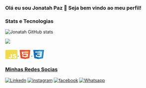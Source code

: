 
### Olá eu sou Jonatah Paz 👋 Seja bem vindo ao meu perfil!
### Stats e Tecnologias


![Jonatah GitHub stats](https://github-readme-stats.vercel.app/api?username=jonatahpaz&show_icons=true&theme=dark)
 <div>
  <a href="https://github.com/jonatahpaz">
    <img height="180em" src="https://github-readme-stats.vercel.app/api/top-langs/?username=jonatahpaz&layout=compact&langs_count=6&theme=dark
  "/>
</div>

<div ul=row style="display: inline_block"><br>
  <img align="center" alt="Js" height="30" width="40" src="https://raw.githubusercontent.com/devicons/devicon/master/icons/javascript/javascript-plain.svg">
  <img align="center" alt="HTML" height="30" width="40" src="https://raw.githubusercontent.com/devicons/devicon/master/icons/html5/html5-original.svg">
  <img align="center" alt="CSS" height="30" width="40" src="https://raw.githubusercontent.com/devicons/devicon/master/icons/css3/css3-original.svg">
</div>

### Minhas Redes Socias

[![Linkedn](https://img.shields.io/badge/LinkedIn-0077B5?style=for-the-badge&logo=linkedin&logoColor=white)](hhttps://www.linkedin.com/in/jonatah-mariano-godoy-paz-9349a6124/)
[![instagram](https://img.shields.io/badge/Instagram-E4405F?style=for-the-badge&logo=instagram&logoColor=white)](https://instagram.com/jonatahpaz?igshid=YmMyMTA2M2Y=)
[![facebook](https://img.shields.io/badge/Facebook-1877F2?style=for-the-badge&logo=facebook&logoColor=white)](https://www.facebook.com/jonatah.paz.9?mibextid=LQQJ4d)
[![Whatsapp](https://img.shields.io/badge/WhatsApp-25D366?style=for-the-badge&logo=whatsapp&logoColor=white)](wa.me/5551984021002)


<!--
**JonatahPaz/JonatahPaz** is a ✨ _special_ ✨ repository because its `README.md` (this file) appears on your GitHub profile.

Here are some ideas to get you started:

- 🔭 I’m currently working on ...
- 🌱 I’m currently learning ...
- 👯 I’m looking to collaborate on ...
- 🤔 I’m looking for help with ...
- 💬 Ask me about ...
- 📫 How to reach me: ...
- 😄 Pronouns: ...
- ⚡ Fun fact: ...
-->
